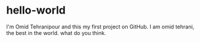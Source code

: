 # hello-world
I'm Omid Tehranipour and this my first project on GitHub.
I am omid tehrani, the best in the world. what do you think.
